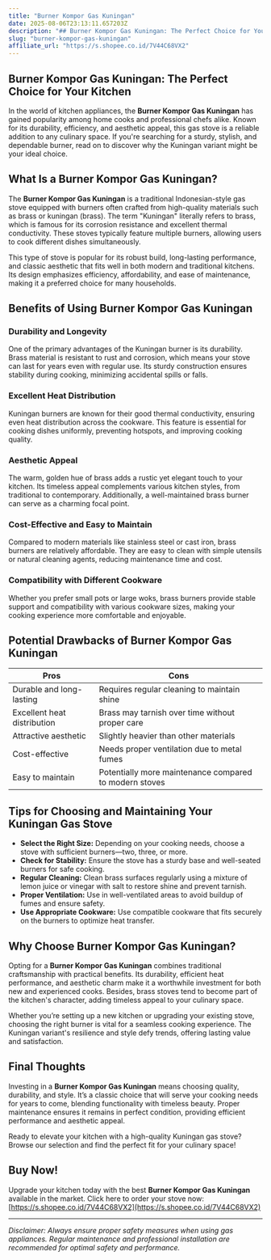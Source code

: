 ```yaml
---
title: "Burner Kompor Gas Kuningan"
date: 2025-08-06T23:13:11.657203Z
description: "## Burner Kompor Gas Kuningan: The Perfect Choice for Your Kitchen..."
slug: "burner-kompor-gas-kuningan"
affiliate_url: "https://s.shopee.co.id/7V44C68VX2"
---
```

## Burner Kompor Gas Kuningan: The Perfect Choice for Your Kitchen

In the world of kitchen appliances, the **Burner Kompor Gas Kuningan** has gained popularity among home cooks and professional chefs alike. Known for its durability, efficiency, and aesthetic appeal, this gas stove is a reliable addition to any culinary space. If you're searching for a sturdy, stylish, and dependable burner, read on to discover why the Kuningan variant might be your ideal choice.

## What Is a Burner Kompor Gas Kuningan?

The **Burner Kompor Gas Kuningan** is a traditional Indonesian-style gas stove equipped with burners often crafted from high-quality materials such as brass or kuningan (brass). The term "Kuningan" literally refers to brass, which is famous for its corrosion resistance and excellent thermal conductivity. These stoves typically feature multiple burners, allowing users to cook different dishes simultaneously.

This type of stove is popular for its robust build, long-lasting performance, and classic aesthetic that fits well in both modern and traditional kitchens. Its design emphasizes efficiency, affordability, and ease of maintenance, making it a preferred choice for many households.

## Benefits of Using Burner Kompor Gas Kuningan

### Durability and Longevity

One of the primary advantages of the Kuningan burner is its durability. Brass material is resistant to rust and corrosion, which means your stove can last for years even with regular use. Its sturdy construction ensures stability during cooking, minimizing accidental spills or falls.

### Excellent Heat Distribution

Kuningan burners are known for their good thermal conductivity, ensuring even heat distribution across the cookware. This feature is essential for cooking dishes uniformly, preventing hotspots, and improving cooking quality.

### Aesthetic Appeal

The warm, golden hue of brass adds a rustic yet elegant touch to your kitchen. Its timeless appeal complements various kitchen styles, from traditional to contemporary. Additionally, a well-maintained brass burner can serve as a charming focal point.

### Cost-Effective and Easy to Maintain

Compared to modern materials like stainless steel or cast iron, brass burners are relatively affordable. They are easy to clean with simple utensils or natural cleaning agents, reducing maintenance time and cost.

### Compatibility with Different Cookware

Whether you prefer small pots or large woks, brass burners provide stable support and compatibility with various cookware sizes, making your cooking experience more comfortable and enjoyable.

## Potential Drawbacks of Burner Kompor Gas Kuningan

| Pros                        | Cons                                              |
|-----------------------------|---------------------------------------------------|
| Durable and long-lasting   | Requires regular cleaning to maintain shine     |
| Excellent heat distribution| Brass may tarnish over time without proper care|
| Attractive aesthetic       | Slightly heavier than other materials           |
| Cost-effective             | Needs proper ventilation due to metal fumes     |
| Easy to maintain           | Potentially more maintenance compared to modern stoves |

## Tips for Choosing and Maintaining Your Kuningan Gas Stove

- **Select the Right Size:** Depending on your cooking needs, choose a stove with sufficient burners—two, three, or more.
- **Check for Stability:** Ensure the stove has a sturdy base and well-seated burners for safe cooking.
- **Regular Cleaning:** Clean brass surfaces regularly using a mixture of lemon juice or vinegar with salt to restore shine and prevent tarnish.
- **Proper Ventilation:** Use in well-ventilated areas to avoid buildup of fumes and ensure safety.
- **Use Appropriate Cookware:** Use compatible cookware that fits securely on the burners to optimize heat transfer.

## Why Choose Burner Kompor Gas Kuningan?

Opting for a **Burner Kompor Gas Kuningan** combines traditional craftsmanship with practical benefits. Its durability, efficient heat performance, and aesthetic charm make it a worthwhile investment for both new and experienced cooks. Besides, brass stoves tend to become part of the kitchen's character, adding timeless appeal to your culinary space.

Whether you’re setting up a new kitchen or upgrading your existing stove, choosing the right burner is vital for a seamless cooking experience. The Kuningan variant's resilience and style defy trends, offering lasting value and satisfaction.

## Final Thoughts

Investing in a **Burner Kompor Gas Kuningan** means choosing quality, durability, and style. It’s a classic choice that will serve your cooking needs for years to come, blending functionality with timeless beauty. Proper maintenance ensures it remains in perfect condition, providing efficient performance and aesthetic appeal.

Ready to elevate your kitchen with a high-quality Kuningan gas stove? Browse our selection and find the perfect fit for your culinary space!

## Buy Now!

Upgrade your kitchen today with the best **Burner Kompor Gas Kuningan** available in the market. Click here to order your stove now: [https://s.shopee.co.id/7V44C68VX2](https://s.shopee.co.id/7V44C68VX2)

---

*Disclaimer: Always ensure proper safety measures when using gas appliances. Regular maintenance and professional installation are recommended for optimal safety and performance.*
